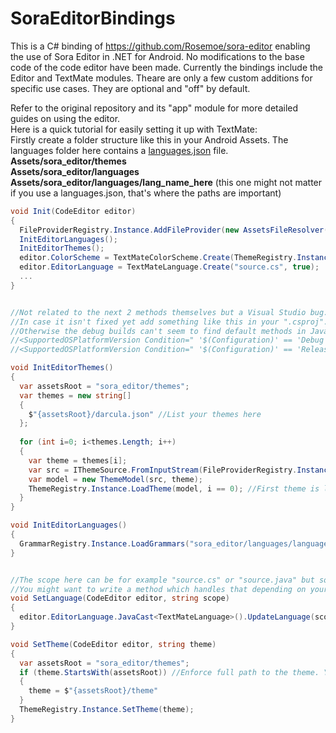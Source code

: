 # SoraEditorBindings
This is a C# binding of https://github.com/Rosemoe/sora-editor enabling the use of Sora Editor in .NET for Android.
No modifications to the base code of the code editor have been made. Currently the bindings include the Editor and TextMate modules.
Theare are only a few custom additions for specific use cases. They are optional and "off" by default.

Refer to the original repository and its "app" module for more detailed guides on using the editor.<br>
Here is a quick tutorial for easily setting it up with TextMate:<br>
Firstly create a folder structure like this in your Android Assets. 
The languages folder here contains a [languages.json](https://github.com/Rosemoe/sora-editor/blob/adef78d89894790d7717cf4c45b879fe2b82a3e7/app/src/main/assets/textmate/languages.json) file.<br>
**Assets/sora_editor/themes<br>**
**Assets/sora_editor/languages<br>**
**Assets/sora_editor/languages/lang_name_here**  (this one might not matter if you use a languages.json, that's where the paths are important) <br>

```csharp
void Init(CodeEditor editor)
{
  FileProviderRegistry.Instance.AddFileProvider(new AssetsFileResolver(editor.Context.Assets));
  InitEditorLanguages();
  InitEditorThemes();
  editor.ColorScheme = TextMateColorScheme.Create(ThemeRegistry.Instance);
  editor.EditorLanguage = TextMateLanguage.Create("source.cs", true);
  ...
}


//Not related to the next 2 methods themselves but a Visual Studio bug.
//In case it isn't fixed yet add something like this in your ".csproj".
//Otherwise the debug builds can't seem to find default methods in Java interfaces and the runtime crashes.
//<SupportedOSPlatformVersion Condition=" '$(Configuration)' == 'Debug' ">24</SupportedOSPlatformVersion>
//<SupportedOSPlatformVersion Condition=" '$(Configuration)' == 'Release' ">21</SupportedOSPlatformVersion>

void InitEditorThemes() 
{
  var assetsRoot = "sora_editor/themes";
  var themes = new string[]
  {
    $"{assetsRoot}/darcula.json" //List your themes here
  };
  
  for (int i=0; i<themes.Length; i++)
  {
    var theme = themes[i];
    var src = IThemeSource.FromInputStream(FileProviderRegistry.Instance.TryGetInputStream(theme), theme, null);
    var model = new ThemeModel(src, theme);
    ThemeRegistry.Instance.LoadTheme(model, i == 0); //First theme is loaded as default
  }
}

void InitEditorLanguages()
{
  GrammarRegistry.Instance.LoadGrammars("sora_editor/languages/languages.json");
}


//The scope here can be for example "source.cs" or "source.java" but some grammars use scopes like "text.xml".
//You might want to write a method which handles that depending on your requirments.
void SetLanguage(CodeEditor editor, string scope)
{
  editor.EditorLanguage.JavaCast<TextMateLanguage>().UpdateLanguage(scope);
}

void SetTheme(CodeEditor editor, string theme)
{ 
  var assetsRoot = "sora_editor/themes";
  if (theme.StartsWith(assetsRoot)) //Enforce full path to the theme. You could change that from the ThemeModel creation.
  {
    theme = $"{assetsRoot}/theme"
  }
  ThemeRegistry.Instance.SetTheme(theme);
}


